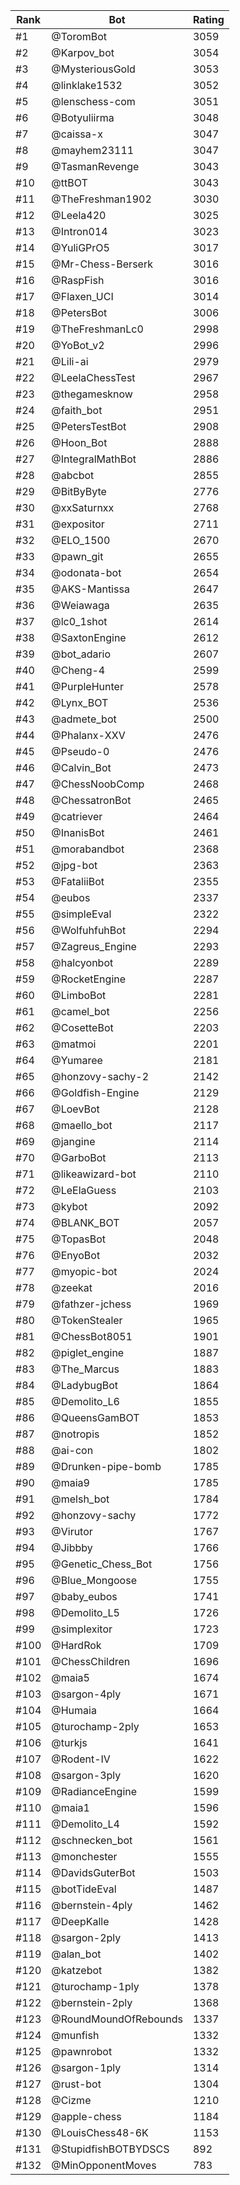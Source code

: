 Rank|Bot|Rating
---|---|---
#1|@ToromBot|3059
#2|@Karpov_bot|3054
#3|@MysteriousGold|3053
#4|@linklake1532|3052
#5|@lenschess-com|3051
#6|@Botyuliirma|3048
#7|@caissa-x|3047
#8|@mayhem23111|3047
#9|@TasmanRevenge|3043
#10|@ttBOT|3043
#11|@TheFreshman1902|3030
#12|@Leela420|3025
#13|@Intron014|3023
#14|@YuliGPrO5|3017
#15|@Mr-Chess-Berserk|3016
#16|@RaspFish|3016
#17|@Flaxen_UCI|3014
#18|@PetersBot|3006
#19|@TheFreshmanLc0|2998
#20|@YoBot_v2|2996
#21|@Lili-ai|2979
#22|@LeelaChessTest|2967
#23|@thegamesknow|2958
#24|@faith_bot|2951
#25|@PetersTestBot|2908
#26|@Hoon_Bot|2888
#27|@IntegralMathBot|2886
#28|@abcbot|2855
#29|@BitByByte|2776
#30|@xxSaturnxx|2768
#31|@expositor|2711
#32|@ELO_1500|2670
#33|@pawn_git|2655
#34|@odonata-bot|2654
#35|@AKS-Mantissa|2647
#36|@Weiawaga|2635
#37|@lc0_1shot|2614
#38|@SaxtonEngine|2612
#39|@bot_adario|2607
#40|@Cheng-4|2599
#41|@PurpleHunter|2578
#42|@Lynx_BOT|2536
#43|@admete_bot|2500
#44|@Phalanx-XXV|2476
#45|@Pseudo-0|2476
#46|@Calvin_Bot|2473
#47|@ChessNoobComp|2468
#48|@ChessatronBot|2465
#49|@catriever|2464
#50|@InanisBot|2461
#51|@morabandbot|2368
#52|@jpg-bot|2363
#53|@FataliiBot|2355
#54|@eubos|2337
#55|@simpleEval|2322
#56|@WolfuhfuhBot|2294
#57|@Zagreus_Engine|2293
#58|@halcyonbot|2289
#59|@RocketEngine|2287
#60|@LimboBot|2281
#61|@camel_bot|2256
#62|@CosetteBot|2203
#63|@matmoi|2201
#64|@Yumaree|2181
#65|@honzovy-sachy-2|2142
#66|@Goldfish-Engine|2129
#67|@LoevBot|2128
#68|@maello_bot|2117
#69|@jangine|2114
#70|@GarboBot|2113
#71|@likeawizard-bot|2110
#72|@LeElaGuess|2103
#73|@kybot|2092
#74|@BLANK_BOT|2057
#75|@TopasBot|2048
#76|@EnyoBot|2032
#77|@myopic-bot|2024
#78|@zeekat|2016
#79|@fathzer-jchess|1969
#80|@TokenStealer|1965
#81|@ChessBot8051|1901
#82|@piglet_engine|1887
#83|@The_Marcus|1883
#84|@LadybugBot|1864
#85|@Demolito_L6|1855
#86|@QueensGamBOT|1853
#87|@notropis|1852
#88|@ai-con|1802
#89|@Drunken-pipe-bomb|1785
#90|@maia9|1785
#91|@melsh_bot|1784
#92|@honzovy-sachy|1772
#93|@Virutor|1767
#94|@Jibbby|1766
#95|@Genetic_Chess_Bot|1756
#96|@Blue_Mongoose|1755
#97|@baby_eubos|1741
#98|@Demolito_L5|1726
#99|@simplexitor|1723
#100|@HardRok|1709
#101|@ChessChildren|1696
#102|@maia5|1674
#103|@sargon-4ply|1671
#104|@Humaia|1664
#105|@turochamp-2ply|1653
#106|@turkjs|1641
#107|@Rodent-IV|1622
#108|@sargon-3ply|1620
#109|@RadianceEngine|1599
#110|@maia1|1596
#111|@Demolito_L4|1592
#112|@schnecken_bot|1561
#113|@monchester|1555
#114|@DavidsGuterBot|1503
#115|@botTideEval|1487
#116|@bernstein-4ply|1462
#117|@DeepKalle|1428
#118|@sargon-2ply|1413
#119|@alan_bot|1402
#120|@katzebot|1382
#121|@turochamp-1ply|1378
#122|@bernstein-2ply|1368
#123|@RoundMoundOfRebounds|1337
#124|@munfish|1332
#125|@pawnrobot|1332
#126|@sargon-1ply|1314
#127|@rust-bot|1304
#128|@Cizme|1210
#129|@apple-chess|1184
#130|@LouisChess48-6K|1153
#131|@StupidfishBOTBYDSCS|892
#132|@MinOpponentMoves|783

